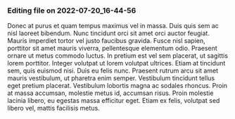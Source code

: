 

### Editing file on 2022-07-20_16-44-56

Donec at purus et quam tempus maximus vel in massa. Duis quis sem ac nisl laoreet bibendum. Nunc tincidunt orci sit amet orci auctor feugiat. Mauris imperdiet tortor vel justo faucibus gravida. Fusce nisl sapien, porttitor sit amet mauris viverra, pellentesque elementum odio. Praesent ornare ut metus commodo luctus. In pretium est vel sem placerat, ut sagittis lorem porttitor. Integer volutpat ut lorem volutpat ultrices.
Etiam at tincidunt sem, quis euismod nisi. Duis eu felis nunc. Praesent rutrum arcu sit amet mauris vestibulum, ut pharetra enim semper. Vestibulum tincidunt tellus eget pretium placerat. Vestibulum lobortis magna ac sodales rhoncus. Proin at massa accumsan, molestie metus id, accumsan risus. Proin molestie lacinia libero, eu egestas massa efficitur eget. Etiam ex felis, volutpat sed libero vel, mattis facilisis metus.


